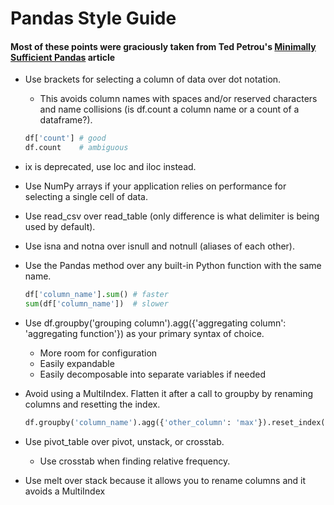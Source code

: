 # Pandas Style Guide

#### Most of these points were graciously taken from Ted Petrou's [Minimally Sufficient Pandas](https://medium.com/dunder-data/minimally-sufficient-pandas-a8e67f2a2428) article
 
* Use brackets for selecting a column of data over dot notation.
  * This avoids column names with spaces and/or reserved characters and name collisions (is df.count a column name or a count of a dataframe?).

  ```python
  df['count'] # good
  df.count    # ambiguous
  ```

* ix is deprecated, use loc and iloc instead.
* Use NumPy arrays if your application relies on performance for selecting a single cell of data.
* Use read_csv over read_table (only difference is what delimiter is being used by default).
* Use isna and notna over isnull and notnull (aliases of each other).
* Use the Pandas method over any built-in Python function with the same name.

  ```python
  df['column_name'].sum() # faster
  sum(df['column_name'])  # slower
  ```

* Use df.groupby('grouping column').agg({'aggregating column': 'aggregating function'}) as your primary syntax of choice.
  * More room for configuration
  * Easily expandable
  * Easily decomposable into separate variables if needed
* Avoid using a MultiIndex. Flatten it after a call to groupby by renaming columns and resetting the index.

  ```python
  df.groupby('column_name').agg({'other_column': 'max'}).reset_index()
  ```

* Use pivot_table over pivot, unstack, or crosstab.
  * Use crosstab when finding relative frequency.
* Use melt over stack because it allows you to rename columns and it avoids a MultiIndex

